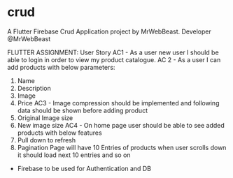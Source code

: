 # crud

A Flutter Firebase Crud Application  project by MrWebBeast.
Developer @MrWebBeast

FLUTTER ASSIGNMENT:
User Story
AC1 - As a user new user I should be able to login in order to view my product catalogue.
AC 2 - As a user I can add products with below parameters:
1. Name
2. Description
3. Image
4. Price
   AC3 - Image compression should be implemented and following data should be shown
   before adding product
1. Original Image size
2. New image size
   AC4 - On home page user should be able to see added products with below features
1. Pull down to refresh
2. Pagination
   Page will have 10 Entries of products when user scrolls down it should load next 10 entries
   and so on
* Firebase to be used for Authentication and DB

